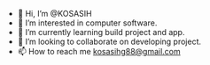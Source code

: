 - 👋 Hi, I’m @KOSASIH
- 👀 I’m interested in computer software. 
- 🌱 I’m currently learning build project and app. 
- 💞️ I’m looking to collaborate on developing project. 
- 📫 How to reach me kosasihg88@gmail.com

<!---
KOSASIH/KOSASIH is a ✨ special ✨ repository because its `README.md` (this file) appears on your GitHub profile.
You can click the Preview link to take a look at your changes.
--->
